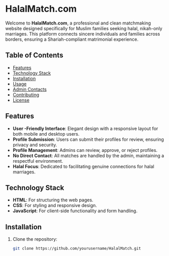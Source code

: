 # HalalMatch.com

Welcome to **HalalMatch.com**, a professional and clean matchmaking website designed specifically for Muslim families seeking halal, nikah-only marriages. This platform connects sincere individuals and families across borders, ensuring a Shariah-compliant matrimonial experience.

## Table of Contents
- [Features](#features)
- [Technology Stack](#technology-stack)
- [Installation](#installation)
- [Usage](#usage)
- [Admin Contacts](#admin-contacts)
- [Contributing](#contributing)
- [License](#license)

## Features
- **User -Friendly Interface**: Elegant design with a responsive layout for both mobile and desktop users.
- **Profile Submission**: Users can submit their profiles for review, ensuring privacy and security.
- **Profile Management**: Admins can review, approve, or reject profiles.
- **No Direct Contact**: All matches are handled by the admin, maintaining a respectful environment.
- **Halal Focus**: Dedicated to facilitating genuine connections for halal marriages.

## Technology Stack
- **HTML**: For structuring the web pages.
- **CSS**: For styling and responsive design.
- **JavaScript**: For client-side functionality and form handling.

## Installation
1. Clone the repository:
   ```bash
   git clone https://github.com/yourusername/HalalMatch.git
